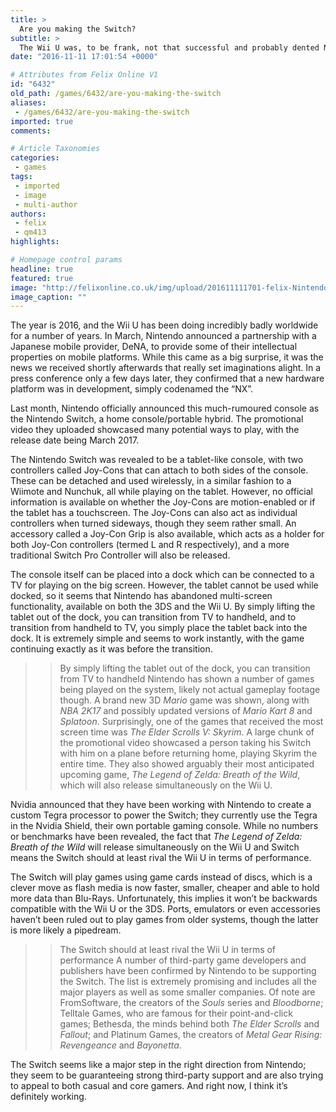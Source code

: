 ```yaml
---
title: >
  Are you making the Switch?
subtitle: >
  The Wii U was, to be frank, not that successful and probably dented Nintendo’s position. Now they’ve introduced the Switch with a load of new features. Question is, will it be enough?
date: "2016-11-11 17:01:54 +0000"

# Attributes from Felix Online V1
id: "6432"
old_path: /games/6432/are-you-making-the-switch
aliases:
 - /games/6432/are-you-making-the-switch
imported: true
comments:

# Article Taxonomies
categories:
 - games
tags:
 - imported
 - image
 - multi-author
authors:
 - felix
 - qm413
highlights:

# Homepage control params
headline: true
featured: true
image: "http://felixonline.co.uk/img/upload/201611111701-felix-NintendoSwitch03.jpg"
image_caption: ""
---
```


The year is 2016, and the Wii U has been doing incredibly badly worldwide for a number of years. In March, Nintendo announced a partnership with a Japanese mobile provider, DeNA, to provide some of their intellectual properties on mobile platforms. While this came as a big surprise, it was the news we received shortly afterwards that really set imaginations alight. In a press conference only a few days later, they confirmed that a new hardware platform was in development, simply codenamed the “NX”.

Last month, Nintendo officially announced this much-rumoured console as the Nintendo Switch, a home console/portable hybrid. The promotional video they uploaded showcased many potential ways to play, with the release date being March 2017.

The Nintendo Switch was revealed to be a tablet-like console, with two controllers called Joy-Cons that can attach to both sides of the console. These can be detached and used wirelessly, in a similar fashion to a Wiimote and Nunchuk, all while playing on the tablet. However, no official information is available on whether the Joy-Cons are motion-enabled or if the tablet has a touchscreen. The Joy-Cons can also act as individual controllers when turned sideways, though they seem rather small. An accessory called a Joy-Con Grip is also available, which acts as a holder for both Joy-Con controllers (termed L and R respectively), and a more traditional Switch Pro Controller will also be released.

The console itself can be placed into a dock which can be connected to a TV for playing on the big screen. However, the tablet cannot be used while docked, so it seems that Nintendo has abandoned multi-screen functionality, available on both the 3DS and the Wii U. By simply lifting the tablet out of the dock, you can transition from TV to handheld, and to transition from handheld to TV, you simply place the tablet back into the dock. It is extremely simple and seems to work instantly, with the game continuing exactly as it was before the transition.
> > By simply lifting the tablet out of the dock, you can transition from TV to handheld
Nintendo has shown a number of games being played on the system, likely not actual gameplay footage though. A brand new 3D _Mario_ game was shown, along with _NBA 2K17_ and possibly updated versions of _Mario Kart 8_ and _Splatoon_. Surprisingly, one of the games that received the most screen time was _The Elder Scrolls V: Skyrim_.  A large chunk of the promotional video showcased a person taking his Switch with him on a plane before returning home, playing Skyrim the entire time. They also showed arguably their most anticipated upcoming game, _The Legend of Zelda: Breath of the Wild_, which will also release simultaneously on the Wii U.

Nvidia announced that they have been working with Nintendo to create a custom Tegra processor to power the Switch; they currently use the Tegra in the Nvidia Shield, their own portable gaming console. While no numbers or benchmarks have been revealed, the fact that _The Legend of Zelda: Breath of the Wild_ will release simultaneously on the Wii U and Switch means the Switch should at least rival the Wii U in terms of performance.

The Switch will play games using game cards instead of discs, which is a clever move as flash media is now faster, smaller, cheaper and able to hold more data than Blu-Rays. Unfortunately, this implies it won’t be backwards compatible with the Wii U or the 3DS. Ports, emulators or even accessories haven’t been ruled out to play games from older systems, though the latter is more likely a pipedream.
> > The Switch should at least rival the Wii U in terms of performance
A number of third-party game developers and publishers have been confirmed by Nintendo to be supporting the Switch. The list is extremely promising and includes all the major players as well as some smaller companies. Of note are FromSoftware, the creators of the _Souls_ series and _Bloodborne_; Telltale Games, who are famous for their point-and-click games; Bethesda, the minds behind both _The Elder Scrolls_ and _Fallout_; and Platinum Games, the creators of _Metal Gear Rising: Revengeance_ and _Bayonetta_.

The Switch seems like a major step in the right direction from Nintendo; they seem to be guaranteeing strong third-party support and are also trying to appeal to both casual and core gamers. And right now, I think it’s definitely working.
